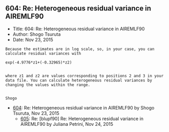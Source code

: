 ## 604: Re: Heterogeneous residual variance in AIREMLF90

- Title: 604: Re: Heterogeneous residual variance in AIREMLF90
- Author: Shogo Tsuruta
- Date: Nov 23, 2015

```
Because the estimates are in log scale, so, in your case, you can calculate residual variances with

exp(-4.9776*z1+(-0.32965)*z2)


where z1 and z2 are values corresponding to positions 2 and 3 in your data file. You can calculate heterogeneous residual variances by changing the values within the range.


Shogo
```

- [604](0604.md): Re: Heterogeneous residual variance in AIREMLF90 by Shogo Tsuruta, Nov 23, 2015
    - [605](0605.md): Re: [blupf90] Re: Heterogeneous residual variance in AIREMLF90 by Juliana Petrini, Nov 24, 2015
